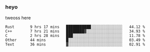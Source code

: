 ### heyo
tweoss here

<!--START_SECTION:waka-->

```text
Rust       9 hrs 17 mins   ███████████░░░░░░░░░░░░░░   44.12 %
C++        7 hrs 21 mins   ████████▓░░░░░░░░░░░░░░░░   34.93 %
C          2 hrs 28 mins   ███░░░░░░░░░░░░░░░░░░░░░░   11.78 %
Other      44 mins         █░░░░░░░░░░░░░░░░░░░░░░░░   03.49 %
Text       36 mins         ▓░░░░░░░░░░░░░░░░░░░░░░░░   02.91 %
```

<!--END_SECTION:waka-->

<!--
**Tweoss/tweoss** is a ✨ _special_ ✨ repository because its `README.md` (this file) appears on your GitHub profile.

Here are some ideas to get you started:

- 🔭 I’m currently working on ...
- 🌱 I’m currently learning ...
- 👯 I’m looking to collaborate on ...
- 🤔 I’m looking for help with ...
- 💬 Ask me about ...
- 📫 How to reach me: ...
- 😄 Pronouns: ...
- ⚡ Fun fact: ...
-->

